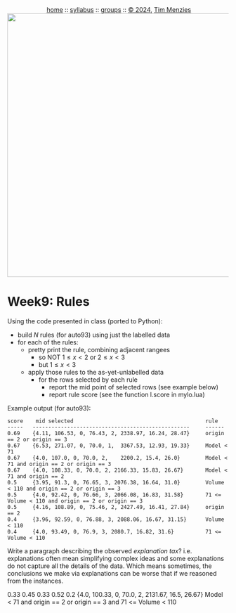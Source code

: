 <a name=top><br>
  <p align=center>&nbsp;<a href="/README.md#top">home</a> ::
  <a href="/docs/syllabus.md#top">syllabus</a> ::
  <a href="https://docs.google.com/spreadsheets/d/16yxmklx4zvmfAHE7QocOQZZ4v4UxD5ktJHWMJEjBcMI/edit#gid=0">groups</a> ::
  <a href="/LICENSE.md#top">&copy;&nbsp;2024</a>, <a href="http:/timm.fyi">Tim Menzies</a><br>
  <a href="/README.md#top"><img width=600  
     src="/etc/img/ase24.png"></a></p>

# Week9: Rules

Using the code presented in class (ported to Python):

- build $N$ rules (for auto93) using just the labelled data 
- for each of the rules:
  - pretty print the rule, combining adjacent rangees
      - so NOT $1 \le x < 2$ or $2 \le x < 3$
      - but $1 \le x < 3$  
  - apply those rules to the as-yet-unlabelled data
    - for the rows selected by each rule
      - report the mid point of selected rows (see example below)
      - report rule score (see the function l.score in mylo.lua)

Example output (for auto93):

```
score    mid selected                                          rule
-----   --------------------------------------------------     ------
0.69    {4.11, 106.53, 0, 76.43, 2, 2338.97, 16.24, 28.47}     origin == 2 or origin == 3
0.67    {6.53, 271.07, 0, 70.0, 1,  3367.53, 12.93, 19.33}     Model < 71
0.67    {4.0, 107.0, 0, 70.0, 2,    2200.2, 15.4, 26.0}        Model < 71 and origin == 2 or origin == 3
0.67    {4.0, 108.33, 0, 70.0, 2, 2166.33, 15.83, 26.67}       Model < 71 and origin == 2
0.5     {3.95, 91.3, 0, 76.65, 3, 2076.38, 16.64, 31.0}        Volume < 110 and origin == 2 or origin == 3
0.5     {4.0, 92.42, 0, 76.66, 3, 2066.08, 16.83, 31.58}       71 <= Volume < 110 and origin == 2 or origin == 3
0.5     {4.16, 108.89, 0, 75.46, 2, 2427.49, 16.41, 27.84}     origin == 2
0.4     {3.96, 92.59, 0, 76.88, 3, 2088.06, 16.67, 31.15}      Volume < 110
0.4     {4.0, 93.49, 0, 76.9, 3, 2080.7, 16.82, 31.6}          71 <= Volume < 110
```

Write a paragraph describing the observed _explanation tax_? i.e. explanations often mean simplifying complex ideas and some explanations do not capture all the details
of the data. Which means sometimes, the conclusions we make via explanations can be worse that if we reasoned from the instances.

0.33    0.45    0.33    0.52    0.2     {4.0, 100.33, 0, 70.0, 2, 2131.67, 16.5, 26.67}                 Model < 71 and origin == 2 or origin == 3 and 71 <= Volume < 110
